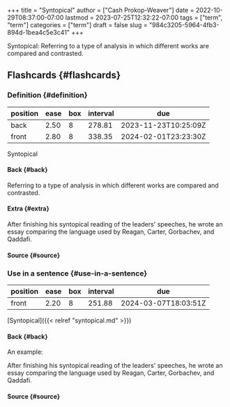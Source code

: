 +++
title = "Syntopical"
author = ["Cash Prokop-Weaver"]
date = 2022-10-29T08:37:00-07:00
lastmod = 2023-07-25T12:32:22-07:00
tags = ["term", "term"]
categories = ["term"]
draft = false
slug = "984c3205-5964-4fb3-894d-1bea4c5e3c41"
+++

Syntopical: Referring to a type of analysis in which different works are compared and contrasted.


## Flashcards {#flashcards}


### Definition {#definition}

| position | ease | box | interval | due                  |
|----------|------|-----|----------|----------------------|
| back     | 2.50 | 8   | 278.81   | 2023-11-23T10:25:09Z |
| front    | 2.80 | 8   | 338.35   | 2024-02-01T23:23:30Z |

Syntopical


#### Back {#back}

Referring to a type of analysis in which different works are compared and contrasted.


#### Extra {#extra}

After finishing his syntopical reading of the leaders' speeches, he wrote an essay comparing the language used by Reagan, Carter, Gorbachev, and Qaddafi.


#### Source {#source}


### Use in a sentence {#use-in-a-sentence}

| position | ease | box | interval | due                  |
|----------|------|-----|----------|----------------------|
| front    | 2.20 | 8   | 251.88   | 2024-03-07T18:03:51Z |

[Syntopical]({{< relref "syntopical.md" >}})


#### Back {#back}

An example:

After finishing his syntopical reading of the leaders' speeches, he wrote an essay comparing the language used by Reagan, Carter, Gorbachev, and Qaddafi.


#### Source {#source}
